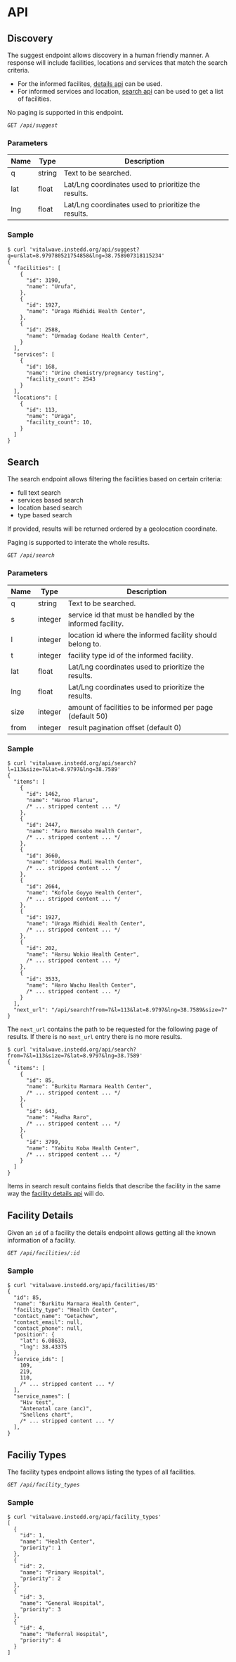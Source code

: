 # API

## Discovery

The suggest endpoint allows discovery in a human friendly manner. A response will include facilities, locations and services that match the search criteria.

* For the informed facilites, [details api](#facility-details) can be used.
* For informed services and location, [search api](#search) can be used to get a list of facilities.

No paging is supported in this endpoint.

*`GET /api/suggest`*

### Parameters

| Name | Type | Description |
|---|---|---|
| q | string | Text to be searched. |
| lat | float | Lat/Lng coordinates used to prioritize the results.  |
| lng | float | Lat/Lng coordinates used to prioritize the results.  |

### Sample

```
$ curl 'vitalwave.instedd.org/api/suggest?q=ur&lat=8.979780521754858&lng=38.758907318115234'
{
  "facilities": [
    {
      "id": 3190,
      "name": "Urufa",
    },
    {
      "id": 1927,
      "name": "Uraga Midhidi Health Center",
    },
    {
      "id": 2588,
      "name": "Urmadag Godane Health Center",
    }
  ],
  "services": [
    {
      "id": 168,
      "name": "Urine chemistry/pregnancy testing",
      "facility_count": 2543
    }
  ],
  "locations": [
    {
      "id": 113,
      "name": "Uraga",
      "facility_count": 10,
    }
  ]
}
```

## Search

The search endpoint allows filtering the facilities based on certain criteria:

* full text search
* services based search
* location based search
* type based search

If provided, results will be returned ordered by a geolocation coordinate.

Paging is supported to interate the whole results.


*`GET /api/search`*

### Parameters

| Name | Type | Description |
|---|---|---|
| q | string | Text to be searched. |
| s | integer | service id that must be handled by the informed facility. |
| l | integer | location id where the informed facility should belong to. |
| t | integer | facility type id of the informed facility. |
| lat | float | Lat/Lng coordinates used to prioritize the results.  |
| lng | float | Lat/Lng coordinates used to prioritize the results.  |
| size | integer | amount of facilities to be informed per page (default 50) |
| from | integer | result pagination offset (default 0) |


### Sample


```
$ curl 'vitalwave.instedd.org/api/search?l=113&size=7&lat=8.9797&lng=38.7589'
{
  "items": [
    {
      "id": 1462,
      "name": "Haroo Flaruu",
      /* ... stripped content ... */
    },
    {
      "id": 2447,
      "name": "Raro Nensebo Health Center",
      /* ... stripped content ... */
    },
    {
      "id": 3660,
      "name": "Uddessa Mudi Health Center",
      /* ... stripped content ... */
    },
    {
      "id": 2664,
      "name": "Kofole Goyyo Health Center",
      /* ... stripped content ... */
    },
    {
      "id": 1927,
      "name": "Uraga Midhidi Health Center",
      /* ... stripped content ... */
    },
    {
      "id": 202,
      "name": "Harsu Wokio Health Center",
      /* ... stripped content ... */
    },
    {
      "id": 3533,
      "name": "Haro Wachu Health Center",
      /* ... stripped content ... */
    }
  ],
  "next_url": "/api/search?from=7&l=113&lat=8.9797&lng=38.7589&size=7"
}
```

The `next_url` contains the path to be requested for the following page of results. If there is no `next_url` entry there is no more results.


```
$ curl 'vitalwave.instedd.org/api/search?from=7&l=113&size=7&lat=8.9797&lng=38.7589'
{
  "items": [
    {
      "id": 85,
      "name": "Burkitu Marmara Health Center",
      /* ... stripped content ... */
    },
    {
      "id": 643,
      "name": "Hadha Raro",
      /* ... stripped content ... */
    },
    {
      "id": 3799,
      "name": "Yabitu Koba Health Center",
      /* ... stripped content ... */
    }
  ]
}
```

Items in search result contains fields that describe the facility in the same way the [facility details api](#facility-details) will do.

## Facility Details

Given an `id` of a facility the details endpoint allows getting all the known information of a facility.

*`GET /api/facilities/:id`*

### Sample

```
$ curl 'vitalwave.instedd.org/api/facilities/85'
{
  "id": 85,
  "name": "Burkitu Marmara Health Center",
  "facility_type": "Health Center",
  "contact_name": "Getachew",
  "contact_email": null,
  "contact_phone": null,
  "position": {
    "lat": 6.08633,
    "lng": 38.43375
  },
  "service_ids": [
    109,
    219,
    110,
    /* ... stripped content ... */
  ],
  "service_names": [
    "Hiv test",
    "Antenatal care (anc)",
    "Snellens chart",
    /* ... stripped content ... */
  ],
}
```

## Faciliy Types

The facility types endpoint allows listing the types of all facilities.

*`GET /api/facility_types`*

### Sample
```
$ curl 'vitalwave.instedd.org/api/facility_types'
[
  {
    "id": 1,
    "name": "Health Center",
    "priority": 1
  },
  {
    "id": 2,
    "name": "Primary Hospital",
    "priority": 2
  },
  {
    "id": 3,
    "name": "General Hospital",
    "priority": 3
  },
  {
    "id": 4,
    "name": "Referral Hospital",
    "priority": 4
  }
]
```
